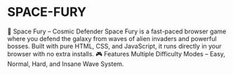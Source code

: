 # SPACE-FURY
🌌 Space Fury – Cosmic Defender  Space Fury is a fast-paced browser game where you defend the galaxy from waves of alien invaders and powerful bosses. Built with pure HTML, CSS, and JavaScript, it runs directly in your browser with no extra installs.  🎮 Features  Multiple Difficulty Modes – Easy, Normal, Hard, and Insane  Wave System.
